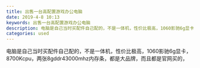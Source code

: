 ```yaml
---
title: 出售一台高配置游戏办公电脑
date: 2019-4-8 10:13
keywords: 出售一台高配置游戏办公电脑
description: 电脑是自己当时买配件自己配的，不是一体机，性价比极高，1060影驰6g显卡，8700Kcpu，两张8gddr43000mhz内存条，都是大品牌，而且都是官网买的，
categories: used
---
```

<td class="t_f" id="postmessage_3426106">

电脑是自己当时买配件自己配的，不是一体机，性价比极高，1060影驰6g显卡，8700Kcpu，两张8gddr43000mhz内存条，都是大品牌，而且都是官网买的， </td>
